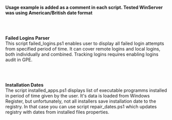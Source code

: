 <b>Usage example is added as a comment in each script. Tested WinServer was using American/British date format</b>

<br><br>

<b>Failed Logins Parser</b>
<br>
This script failed_logins.ps1 enables user to display all failed login attempts from specified period of time. It can cover remote logins and local logins, both individually and combined.
Tracking logins requires enabling logins audit in GPE. 

<br><br>

<b>Installation Dates</b>
<br>
The script installed_apps.ps1 displays list of executable programms installed in period of time given by the user. It's data is loaded from Windows Register, but unfortunately,
not all installers save installation date to the registry. In that case you can use script repair_dates.ps1 which updates registry with dates from installed files properties.

<br><br>
